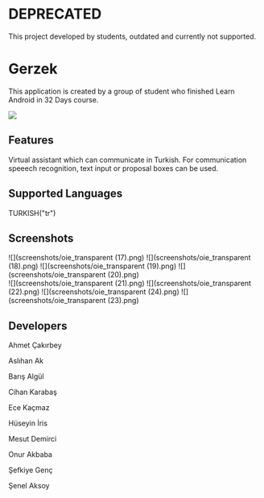 # DEPRECATED
This project developed by students, outdated and currently not supported.

# Gerzek
This application is created by a group of student who finished Learn Android in 32 Days course.

<a href="https://play.google.com/store/apps/details?id=com.dnkilic.stupid" alt="Download from Google Play">
  <img src="http://www.android.com/images/brand/android_app_on_play_large.png">
</a>


Features
--------

Virtual assistant which can communicate in Turkish. For communication speeech recognition, text input or proposal boxes can be used. 

Supported Languages
--------
TURKISH("tr")

Screenshots
--------

![](screenshots/oie_transparent (17).png)  ![](screenshots/oie_transparent (18).png)  ![](screenshots/oie_transparent (19).png)  ![](screenshots/oie_transparent (20).png)  
![](screenshots/oie_transparent (21).png)  ![](screenshots/oie_transparent (22).png)  ![](screenshots/oie_transparent (24).png)  ![](screenshots/oie_transparent (23).png)

Developers
--------
Ahmet Çakırbey

Aslıhan Ak

Barış Algül

Cihan Karabaş

Ece Kaçmaz

Hüseyin İris

Mesut Demirci

Onur Akbaba

Şefkiye Genç

Şenel Aksoy
